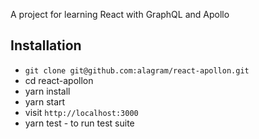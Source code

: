 A project for learning React with GraphQL and Apollo

## Installation

- `git clone git@github.com:alagram/react-apollon.git`
- cd react-apollon
- yarn install
- yarn start
- visit `http://localhost:3000`
- yarn test - to run test suite
